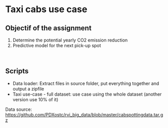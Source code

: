 <h1>Taxi cabs use case</h1>
<h2>Objectif of the assignment</h2>
<ol>
<li>Determine the potential yearly CO2 emission reduction</li>
<li>Predictive model for the next pick-up spot</li>
</ol>
<p>&nbsp;</p>
<h2>Scripts</h2>
<ul>
<li>Data loader: Extract files in source folder, put everything together and output a zipfile</li>
<li>Taxi use-case - full dataset: use case using the whole dataset (another version use 10% of it)</li>
</ul>

Data source: https://github.com/PDXostc/rvi_big_data/blob/master/cabspottingdata.tar.gz

